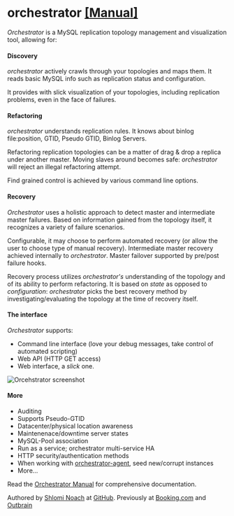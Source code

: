 orchestrator [[Manual]](https://github.com/outbrain/orchestrator/wiki/Orchestrator-Manual)
============

_Orchestrator_ is a MySQL replication topology management and visualization tool, allowing for:

#### Discovery

_orchestrator_ actively crawls through your topologies and maps them. It reads basic MySQL info such as replication status and configuration.

It provides with slick visualization of your topologies, including replication problems, even in the face of failures.

#### Refactoring

_orchestrator_ understands replication rules. It knows about binlog file:position, GTID, Pseudo GTID, Binlog Servers.

Refactoring replication topologies can be a matter of drag & drop a replica under another master. Moving slaves around becomes
safe: _orchestrator_ will reject an illegal refactoring attempt.

Find grained control is achieved by various command line options.

#### Recovery

_Orchestrator_ uses a holistic approach to detect master and intermediate master failures. Based on information gained from
the topology itself, it recognizes a variety of failure scenarios.

Configurable, it may choose to perform automated recovery (or allow the user to choose type of manual recovery). Intermediate master
recovery achieved internally to _orchestrator_. Master failover supported by pre/post failure hooks.

Recovery process utilizes _orchestrator's_ understanding of the topology and of its ability to perform refactoring. It is based on _state_ as opposed to _configuration_: _orchestrator_ picks the best recovery method by investigating/evaluating the topology at the time of
recovery itself.


#### The interface

_Orchestrator_ supports:

- Command line interface (love your debug messages, take control of automated scripting)
- Web API (HTTP GET access)
- Web interface, a _slick_ one.

![Orcehstrator screenshot](https://github.com/outbrain/orchestrator/wiki/images/orchestrator-introduction-screenshot.png)

#### More

- Auditing
- Supports Pseudo-GTID
- Datacenter/physical location awareness
- Maintenenace/downtime server states
- MySQL-Pool association
- Run as a service; orchestrator multi-service HA
- HTTP security/authentication methods
- When working with [orchestrator-agent](https://github.com/outbrain/orchestrator-agent), seed new/corrupt instances
- More...

Read the [Orchestrator Manual](https://github.com/outbrain/orchestrator/wiki/Orchestrator-Manual) for comprehensive documentation.

Authored by [Shlomi Noach](https://github.com/shlomi-noach) at [GitHub](http://github.com). Previously at [Booking.com](http://booking.com) and [Outbrain](http://outbrain.com)
